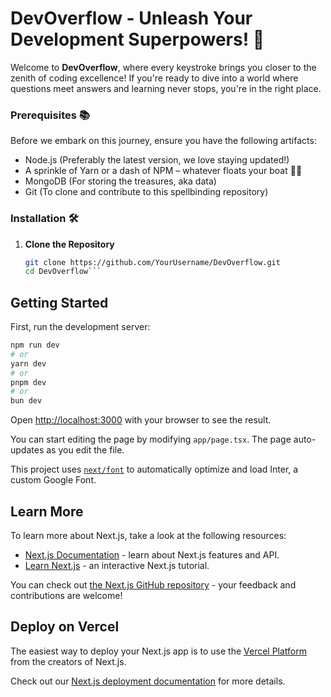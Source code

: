 # DevOverflow - Unleash Your Development Superpowers! 🚀

Welcome to **DevOverflow**, where every keystroke brings you closer to the zenith of coding excellence! If you're ready to dive into a world where questions meet answers and learning never stops, you're in the right place.

### Prerequisites 📚

Before we embark on this journey, ensure you have the following artifacts:

- Node.js (Preferably the latest version, we love staying updated!)
- A sprinkle of Yarn or a dash of NPM – whatever floats your boat 🚣‍♂️
- MongoDB (For storing the treasures, aka data)
- Git (To clone and contribute to this spellbinding repository)

### Installation 🛠️

1. **Clone the Repository**

   ```bash
   git clone https://github.com/YourUsername/DevOverflow.git
   cd DevOverflow```


## Getting Started

First, run the development server:

```bash
npm run dev
# or
yarn dev
# or
pnpm dev
# or
bun dev
```

Open [http://localhost:3000](http://localhost:3000) with your browser to see the result.

You can start editing the page by modifying `app/page.tsx`. The page auto-updates as you edit the file.

This project uses [`next/font`](https://nextjs.org/docs/basic-features/font-optimization) to automatically optimize and load Inter, a custom Google Font.

## Learn More

To learn more about Next.js, take a look at the following resources:

- [Next.js Documentation](https://nextjs.org/docs) - learn about Next.js features and API.
- [Learn Next.js](https://nextjs.org/learn) - an interactive Next.js tutorial.

You can check out [the Next.js GitHub repository](https://github.com/vercel/next.js/) - your feedback and contributions are welcome!

## Deploy on Vercel

The easiest way to deploy your Next.js app is to use the [Vercel Platform](https://vercel.com/new?utm_medium=default-template&filter=next.js&utm_source=create-next-app&utm_campaign=create-next-app-readme) from the creators of Next.js.

Check out our [Next.js deployment documentation](https://nextjs.org/docs/deployment) for more details.
